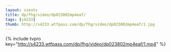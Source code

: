 ```yaml
--- 
layout: sieutv
title: dp/fhg/video/dp023802mp4eaf/
tags: [s4233]
thumb: http://s4233.wtfpass.com/dp/fhg/video/dp023802mp4eaf/1.jpg
---
```

{% include tvpro key="http://s4233.wtfpass.com/dp/fhg/video/dp023802mp4eaf/1.mp4" %} 
